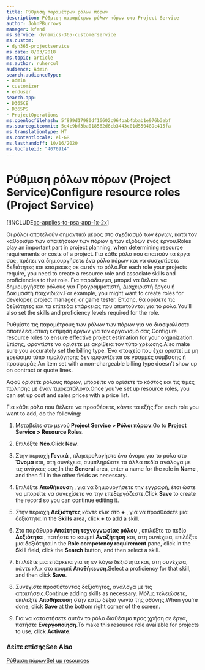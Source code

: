 ```yaml
---
title: Ρύθμιση παραμέτρων ρόλων πόρων
description: Ρύθμιση παραμέτρων ρόλων πόρων στο Project Service
author: JohnPBurrows
manager: kfend
ms.service: dynamics-365-customerservice
ms.custom:
- dyn365-projectservice
ms.date: 8/03/2018
ms.topic: article
ms.author: ruhercul
audience: Admin
search.audienceType:
- admin
- customizer
- enduser
search.app:
- D365CE
- D365PS
- ProjectOperations
ms.openlocfilehash: 5f899d17980df16602c964bab4bbab1e976b3ebf
ms.sourcegitcommit: 5c4c9bf3ba018562d6cb3443c01d550489c415fa
ms.translationtype: HT
ms.contentlocale: el-GR
ms.lasthandoff: 10/16/2020
ms.locfileid: "4076914"
---
```

# <a name="configure-resource-roles-project-service"></a><span data-ttu-id="a1788-103">Ρύθμιση ρόλων πόρων (Project Service)</span><span class="sxs-lookup"><span data-stu-id="a1788-103">Configure resource roles (Project Service)</span></span>

[!INCLUDE[cc-applies-to-psa-app-1x-2x](../includes/cc-applies-to-psa-app-1x-2x.md)]

<span data-ttu-id="a1788-104">Οι ρόλοι αποτελούν σημαντικό μέρος στο σχεδιασμό των έργων, κατά τον καθορισμό των απαιτήσεων των πόρων ή των εξόδων ενός έργου.</span><span class="sxs-lookup"><span data-stu-id="a1788-104">Roles play an important part in project planning, when determining resource requirements or costs of a project.</span></span> <span data-ttu-id="a1788-105">Για κάθε ρόλο που απαιτούν τα έργα σας, πρέπει να δημιουργήσετε ένα ρόλο πόρων και να συσχετίσετε δεξιότητες και επάρκειες σε αυτόν το ρόλο.</span><span class="sxs-lookup"><span data-stu-id="a1788-105">For each role your projects require, you need to create a resource role and associate skills and proficiencies to that role.</span></span> <span data-ttu-id="a1788-106">Για παράδειγμα, μπορεί να θέλετε να δημιουργήσετε ρόλους για Προγραμματιστή, Διαχειριστή έργου ή Δοκιμαστή παιχνιδιών.</span><span class="sxs-lookup"><span data-stu-id="a1788-106">For example, you might want to create roles for developer, project manager, or game tester.</span></span> <span data-ttu-id="a1788-107">Επίσης, θα ορίσετε τις δεξιότητες και τα επίπεδα επάρκειας που απαιτούνται για το ρόλο.</span><span class="sxs-lookup"><span data-stu-id="a1788-107">You’ll also set the skills and proficiency levels required for the role.</span></span>  
  
 <span data-ttu-id="a1788-108">Ρυθμίστε τις παραμέτρους των ρόλων των πόρων για να διασφαλίσετε αποτελεσματική εκτίμηση έργων για τον οργανισμό σας.</span><span class="sxs-lookup"><span data-stu-id="a1788-108">Configure resource roles to ensure effective project estimation for your organization.</span></span>  <span data-ttu-id="a1788-109">Επίσης, φροντίστε να ορίσετε με ακρίβεια τον τύπο χρέωσης.</span><span class="sxs-lookup"><span data-stu-id="a1788-109">Also make sure you accurately set the billing type.</span></span> <span data-ttu-id="a1788-110">Ένα στοιχείο που έχει οριστεί με μη χρεώσιμο τύπο τιμολόγησης δεν εμφανίζεται σε γραμμές σύμβασης ή προσφοράς.</span><span class="sxs-lookup"><span data-stu-id="a1788-110">An item set with a non-chargeable billing type doesn’t show up on contract or quote lines.</span></span>  
  
 <span data-ttu-id="a1788-111">Αφού ορίσετε ρόλους πόρων, μπορείτε να ορίσετε το κόστος και τις τιμές πώλησης με έναν τιμοκατάλογο.</span><span class="sxs-lookup"><span data-stu-id="a1788-111">Once you’ve set up resource roles, you can set up cost and sales prices with a price list.</span></span>  
  
 <span data-ttu-id="a1788-112">Για κάθε ρόλο που θέλετε να προσθέσετε, κάντε τα εξής:</span><span class="sxs-lookup"><span data-stu-id="a1788-112">For each role you want to add, do the following:</span></span>  
  
1.  <span data-ttu-id="a1788-113">Μεταβείτε στο μενού **Project Service > Ρόλοι πόρων**.</span><span class="sxs-lookup"><span data-stu-id="a1788-113">Go to **Project Service > Resource Roles**.</span></span>  
  
2.  <span data-ttu-id="a1788-114">Επιλέξτε **Νέο**.</span><span class="sxs-lookup"><span data-stu-id="a1788-114">Click **New**.</span></span>  
  
3.  <span data-ttu-id="a1788-115">Στην περιοχή **Γενικά** , πληκτρολογήστε ένα όνομα για το ρόλο στο **Όνομα** και, στη συνέχεια, συμπληρώστε τα άλλα πεδία ανάλογα με τις ανάγκες σας.</span><span class="sxs-lookup"><span data-stu-id="a1788-115">In the **General** area, enter a name for the role in **Name** , and then fill in the other fields as necessary.</span></span>  
  
4.  <span data-ttu-id="a1788-116">Επιλέξτε **Αποθήκευση** , για να δημιουργήσετε την εγγραφή, έτσι ώστε να μπορείτε να συνεχίσετε να την επεξεργάζεστε.</span><span class="sxs-lookup"><span data-stu-id="a1788-116">Click **Save** to create the record so you can continue editing it.</span></span>  
  
5.  <span data-ttu-id="a1788-117">Στην περιοχή **Δεξιότητες** κάντε κλικ στο **+** , για να προσθέσετε μια δεξιότητα.</span><span class="sxs-lookup"><span data-stu-id="a1788-117">In the **Skills** area, click **+** to add a skill.</span></span>  
  
6.  <span data-ttu-id="a1788-118">Στο παράθυρο **Απαίτηση τεχνογνωσίας ρόλου** , επιλέξτε το πεδίο **Δεξιότητα** , πατήστε το κουμπί **Αναζήτηση** και, στη συνέχεια, επιλέξτε μια δεξιότητα.</span><span class="sxs-lookup"><span data-stu-id="a1788-118">In the **Role competency requirement** pane, click in the **Skill** field, click the **Search** button, and then select a skill.</span></span>  
  
7.  <span data-ttu-id="a1788-119">Επιλέξτε μια επάρκεια για τη εν λόγω δεξιότητα και, στη συνέχεια, κάντε κλικ στο κουμπί **Αποθήκευση**.</span><span class="sxs-lookup"><span data-stu-id="a1788-119">Select a proficiency for that skill, and then click **Save**.</span></span>  
  
8.  <span data-ttu-id="a1788-120">Συνεχίστε προσθέτοντας δεξιότητες, ανάλογα με τις απαιτήσεις.</span><span class="sxs-lookup"><span data-stu-id="a1788-120">Continue adding skills as necessary.</span></span> <span data-ttu-id="a1788-121">Μόλις τελειώσετε, επιλέξτε **Αποθήκευση** στην κάτω δεξιά γωνία της οθόνης.</span><span class="sxs-lookup"><span data-stu-id="a1788-121">When you’re done, click **Save** at the bottom right corner of the screen.</span></span>  
  
9. <span data-ttu-id="a1788-122">Για να καταστήσετε αυτόν το ρόλο διαθέσιμο προς χρήση σε έργα, πατήστε **Ενεργοποίηση**.</span><span class="sxs-lookup"><span data-stu-id="a1788-122">To make this resource role available for projects to use, click **Activate**.</span></span>  
  
### <a name="see-also"></a><span data-ttu-id="a1788-123">Δείτε επίσης</span><span class="sxs-lookup"><span data-stu-id="a1788-123">See Also</span></span>  
 [<span data-ttu-id="a1788-124">Ρύθμιση πόρων</span><span class="sxs-lookup"><span data-stu-id="a1788-124">Set up resources</span></span>](../psa/set-up-resources.md)
